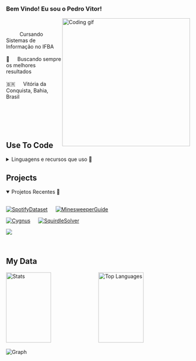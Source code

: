 ### Bem Vindo! Eu sou o Pedro Vitor!
 
<p>
 <img align="right" width="350" src="https://camo.githubusercontent.com/7de37139d0b4c1ce40865e799b446c0e963a3dd8fb68d239707237c40604fa3d/68747470733a2f2f63646e2e6472696262626c652e636f6d2f75736572732f3733303730332f73637265656e73686f74732f363538313234332f6176656e746f2e676966" alt="Coding gif" />
 <br/>  <br/>
<!-- About  ------------------------------------------------------------>
 <img width="15" src="https://avatars.githubusercontent.com/u/62598536"> &emsp; Cursando Sistemas de Informação no IFBA <br/><br/>
 🦾 &emsp; Buscando sempre os melhores resultados <br/><br/>
 🇧🇷 &emsp; Vitória da Conquista, Bahia, Brasil <br/><br/>


</p>

<br/>
<br/>
<br/>

## Use To Code
<details>
<summary> Linguagens e recursos que uso 🔗</summary>
<br/>
 
![Power BI](https://img.shields.io/badge/Power_BI-F2C811?style=for-the-badge&labelColor=black&logo=powerbi)
![MySQL](https://img.shields.io/badge/MySQL-4479A1?style=for-the-badge&logo=mysql&logoColor=white)
![MongoDB](https://img.shields.io/badge/MongoDB-4EA94B?style=for-the-badge&logo=mongodb&logoColor=white)

![Javascript](https://img.shields.io/badge/Javascript-F0DB4F?style=for-the-badge&labelColor=black&logo=javascript&logoColor=F0DB4F)
![Nodejs](https://img.shields.io/badge/Nodejs-3C873A?style=for-the-badge&labelColor=black&logo=node.js&logoColor=3C873A)
![HTML](https://img.shields.io/badge/HTML5-E34F26?style=for-the-badge&logo=html5&logoColor=white)
![CSS3](https://img.shields.io/badge/CSS3-1572B6?style=for-the-badge&logo=css3&logoColor=white)

![Python](https://img.shields.io/badge/Python-3776AB?style=for-the-badge&logo=python&logoColor=ffdd54)
![Java](https://img.shields.io/badge/Java-ED8B00?style=for-the-badge&logo=openjdk&logoColor=white)
![Dart](https://img.shields.io/badge/Dart-3776AB?style=for-the-badge&logo=dart&logoColor=white)
![Flutter](https://img.shields.io/badge/Flutter-ED8B00?style=for-the-badge&logo=flutter&logoColor=white)

![VSCode](https://img.shields.io/badge/Visual_Studio-0078d7?style=for-the-badge&logo=visual%20studio)
![Git](https://img.shields.io/badge/Git-F05032?style=for-the-badge&logo=git&logoColor=white)

</details>


## Projects


<details open>
 <summary> Projetos Recentes 🔗</summary>
 <br/>
 
[![SpotifyDataset](https://github-readme-stats.vercel.app/api/pin/?username=pedrovitorsilva&repo=spotifydataset&border_color=46923C&bg_color=0D1117&title_color=46923C&text_color=8B949E&icon_color=46923C)](https://github.com/pedrovitorsilva/spotifydataset) &emsp; 
[![MinesweeperGuide](https://github-readme-stats.vercel.app/api/pin/?username=pedrovitorsilva&repo=MinesweeperGuide&border_color=e1e4e8&bg_color=0D1117&title_color=C9D1D9&text_color=8B949E&icon_color=e1e4e8)](https://github.com/pedrovitorsilva/MinesweeperGuide)

[![Cygnus](https://github-readme-stats.vercel.app/api/pin/?username=pedrovitorsilva&repo=cygnus&border_color=7F3FBF&bg_color=0D1117&title_color=7F3FBF&text_color=8B949E&icon_color=7F3FBF)](https://github.com/pedrovitorsilva/cygnus) &emsp; 
[![SquirdleSolver](https://github-readme-stats.vercel.app/api/pin/?username=pedrovitorsilva&repo=squirdlesolver&border_color=F2CB55&bg_color=0D1117&title_color=F2CB55&text_color=8B949E&icon_color=F2CB55)](https://github.com/pedrovitorsilva/squirdlesolver)

</details>
 


<p align="left">
  <a href="https://github.com/pedrovitorsilva?tab=repositories" target="_blank"><img src="https://img.shields.io/badge/-Veja%20Todos%20os%20Projetos-F2CB55?style=for-the-badge&logo=koding&logoColor=white"/></a>
</p>

<br/>


## My Data

<a> 
  <a href="https://github.com/pedrovitorsilva"><img alt="Stats" src="https://denvercoder1-github-readme-stats.vercel.app/api?username=pedrovitorsilva&show_icons=true&count_private=true&theme=algolia&border_color=FFCB55&bg_color=1A1B1F&title_color=FFCB55&icon_color=F08030" height="192px" width="49.5%"/></a>
  <a href="https://github.com/pedrovitorsilva"><img alt="Top Languages" src="https://denvercoder1-github-readme-stats.vercel.app/api/top-langs/?username=pedrovitorsilva&langs_count=8&layout=compact&theme=algolia&border_color=FFCB55&bg_color=1A1B1F&title_color=FFCB55&icon_color=F08030" height="192px" width="49.5%"/></a>
  <br/>
</a>


![Graph](https://github-readme-activity-graph.vercel.app/graph?username=pedrovitorsilva&custom_title=My%20Activity&bg_color=0D1117&color=F2CB55&line=F2CB55&point=F2CB55&area_color=F2CB35&title_color=F2CB55&area=true)

